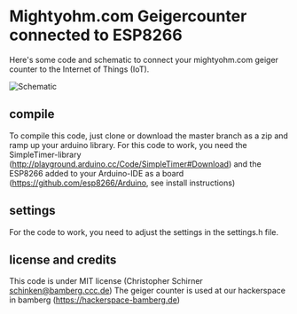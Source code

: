 # Mightyohm.com Geigercounter connected to ESP8266

Here's some code and schematic to connect your mightyohm.com geiger counter to the Internet of Things (IoT).

![Schematic](https://raw.githubusercontent.com/b4ckspace/esp8266-geigercounter/master/schematic.png "How to connect")

## compile

To compile this code, just clone or download the master branch as a zip and ramp up your arduino library. For this code to work, you need the SimpleTimer-library (http://playground.arduino.cc/Code/SimpleTimer#Download) and the ESP8266 added to your Arduino-IDE as a board (https://github.com/esp8266/Arduino, see install instructions)

## settings

For the code to work, you need to adjust the settings in the settings.h file.

## license and credits

This code is under MIT license (Christopher Schirner <schinken@bamberg.ccc.de>)
The geiger counter is used at our hackerspace in bamberg (https://hackerspace-bamberg.de)


